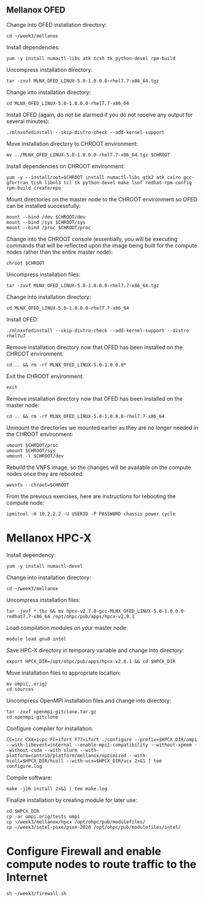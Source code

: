 ## Mellanox OFED

Change into OFED installation directory:

```
cd ~/week3/mellanox
```

Install dependencies:

```
yum -y install numactl-libs atk tcsh tk python-devel rpm-build
```

Uncompress installation directory:

```
tar -zxvf MLNX_OFED_LINUX-5.0-1.0.0.0-rhel7.7-x86_64.tgz
```

Change into installation directory:

```
cd MLNX_OFED_LINUX-5.0-1.0.0.0-rhel7.7-x86_64
```

Install OFED (again, do not be alarmed if you do not receive any output for several minutes):

```
./mlnxofedinstall --skip-distro-check --add-kernel-support
```

Move installation directory to CHROOT environment:

```
mv ../MLNX_OFED_LINUX-5.0-1.0.0.0-rhel7.7-x86_64.tgz $CHROOT
```

Install dependencies on CHROOT environment:

```
yum -y --installroot=$CHROOT install numactl-libs gtk2 atk cairo gcc-gfortran tcsh libnl3 tcl tk python-devel make lsof redhat-rpm-config rpm-build createrepo
```

Mount directories on the master node to the CHROOT environment so OFED can be installed successfully:

```
mount --bind /dev $CHROOT/dev
mount --bind /sys $CHROOT/sys
mount --bind /proc $CHROOT/proc
```

Change into the CHROOT console (essentially, you will be executing commands that will be reflected upon the image being built for the compute nodes rather than the entire master node):

```
chroot $CHROOT
```

Uncompress installation files:

```
tar -zxvf MLNX_OFED_LINUX-5.0-1.0.0.0-rhel7.7-x86_64.tgz
```

Change into installation directory:

```
cd MLNX_OFED_LINUX-5.0-1.0.0.0-rhel7.7-x86_64
```

Install OFED:

```
./mlnxofedinstall --skip-distro-check --add-kernel-support --distro rhel7u7
```

Remove installation directory now that OFED has been installed on the CHROOT environment:

```
cd .. && rm -rf MLNX_OFED_LINUX-5.0-1.0.0.0*
```

Exit the CHROOT environment:

```
exit
```

Remove installation directory now that OFED has been installed on the master node:

```
cd .. && rm -rf MLNX_OFED_LINUX-5.0-1.0.0.0-rhel7.7-x86_64
```

Unmount the directories we mounted earlier as they are no longer needed in the CHROOT environment:

```
umount $CHROOT/proc
umount $CHROOT/sys
umount -l $CHROOT/dev
```

Rebuild the VNFS image, so the changes will be available on the compute nodes once they are rebooted:

```
wwvnfs --chroot=$CHROOT
```

From the previous exercises, here are instructions for rebooting the compute node:

```
ipmitool -H 10.2.2.2 -U USERID -P PASSW0RD chassis power cycle
```

# Mellanox HPC-X

Install dependency:

```
yum -y install numactl-devel
```

Change into installation directory:

```
cd ~/week3/mellanox
```

Uncompress installation files:

```
tar -jxvf *.tbz && mv hpcx-v2.7.0-gcc-MLNX_OFED_LINUX-5.0-1.0.0.0-redhat7.7-x86_64 /opt/ohpc/pub/apps/hpcx-v2.8.1
```

Load compilation modules on your master node:

```
module load gnu8 intel
```

Save HPC-X directory in temporary variable and change into directory:

```
export HPCX_DIR=/opt/ohpc/pub/apps/hpcx-v2.8.1 && cd $HPCX_DIR
```

Move installation files to appropriate location:

```
mv ompi{,.orig}
cd sources
```

Uncompress OpenMPI installation files and change into directory:

```
tar -zxvf openmpi-gitclone.tar.gz
cd openmpi-gitclone
```

Configure compiler for installation:

```
CC=icc CXX=icpc FC=ifort F77=ifort ./configure --prefix=$HPCX_DIR/ompi --with-libevent=internal --enable-mpi1-compatibility --without-xpmem --without-cuda --with-slurm --with-platform=contrib/platform/mellanox/optimized --with-hcoll=$HPCX_DIR/hcoll --with-ucx=$HPCX_DIR/ucx 2>&1 | tee configure.log
```

Compile software:

```
make -j16 install 2>&1 | tee make.log
```

Finalize installation by creating module for later use:

```
cd $HPCX_DIR
cp -ar ompi.orig/tests ompi
cp ~/week3/mellanox/hpcx /opt/ohpc/pub/modulefiles/
cp ~/week3/intel-psxe/psxe-2020 /opt/ohpc/pub/modulefiles/intel/
```

# Configure Firewall and enable compute nodes to route traffic to the Internet

```
sh ~/week3/firewall.sh
```
